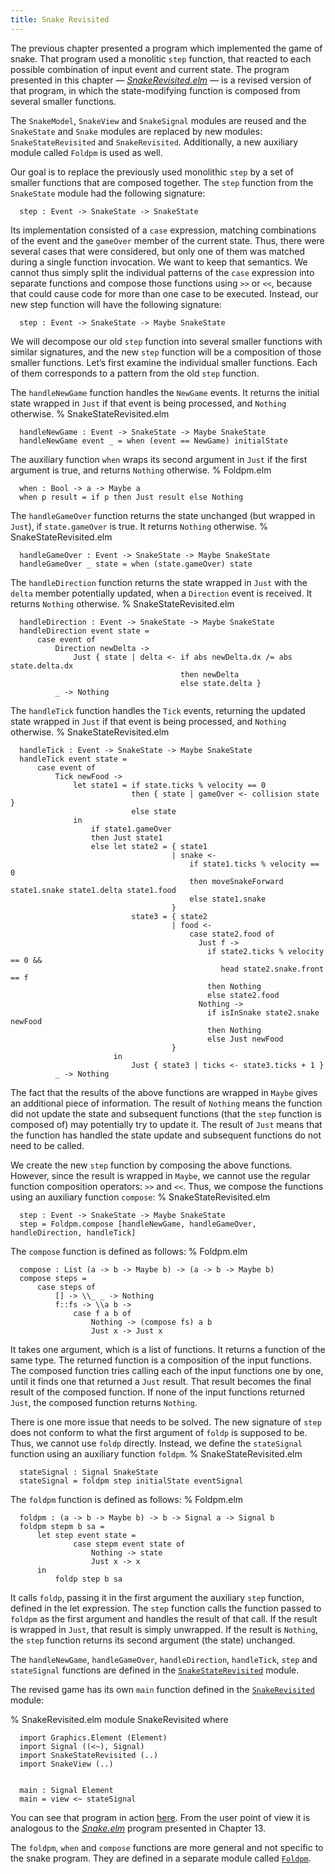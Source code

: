 ```yaml
---
title: Snake Revisited
---
```


The previous chapter presented a program which implemented the game of
snake. That program used a monolitic `step` function, that reacted to
each possible combination of input event and current state. The
program presented in this chapter —
*[SnakeRevisited.elm](SnakeRevisited.elm)* — is a revised version of
that program, in which the state-modifying function is composed from
several smaller functions.

The `SnakeModel`, `SnakeView` and `SnakeSignal` modules are reused and
the `SnakeState` and `Snake` modules are replaced by new modules:
`SnakeStateRevisited` and `SnakeRevisited`. Additionally, a new auxiliary module
called `Foldpm` is used as well.

Our goal is to replace the previously used monolithic `step` by a set
of smaller functions that are composed together. The `step` function
from the `SnakeState` module had the following signature:

      step : Event -> SnakeState -> SnakeState

Its implementation consisted of a `case` expression, matching
combinations of the event and the `gameOver` member of the current
state. Thus, there were several cases that were considered, but only
one of them was matched during a single function invocation. We want to
keep that semantics. We cannot thus simply split the individual
patterns of the `case` expression into separate functions and compose
those functions using `>>` or `<<`, because that could cause code for
more than one case to be executed. Instead, our new step function will
have the following signature:

      step : Event -> SnakeState -> Maybe SnakeState

We will decompose our old `step` function into several smaller
functions with similar signatures, and the new `step` function will be
a composition of those smaller functions. Let’s first examine the
individual smaller functions. Each of them corresponds to a pattern
from the old `step` function.

The `handleNewGame` function handles the `NewGame` events. It returns
the initial state wrapped in `Just` if that event is being processed,
and `Nothing` otherwise.
% SnakeStateRevisited.elm

      handleNewGame : Event -> SnakeState -> Maybe SnakeState
      handleNewGame event _ = when (event == NewGame) initialState

The auxiliary function `when` wraps its second argument in `Just` if
the first argument is true, and returns `Nothing` otherwise.
% Foldpm.elm

      when : Bool -> a -> Maybe a
      when p result = if p then Just result else Nothing

The `handleGameOver` function returns the state unchanged (but wrapped
in `Just`), if `state.gameOver` is true. It returns `Nothing` otherwise.
% SnakeStateRevisited.elm

      handleGameOver : Event -> SnakeState -> Maybe SnakeState
      handleGameOver _ state = when (state.gameOver) state

The `handleDirection` function returns the state wrapped in `Just` with
the `delta` member potentially updated, when a `Direction` event is
received. It returns `Nothing` otherwise.
% SnakeStateRevisited.elm

      handleDirection : Event -> SnakeState -> Maybe SnakeState
      handleDirection event state =
          case event of
              Direction newDelta ->
                  Just { state | delta <- if abs newDelta.dx /= abs state.delta.dx
                                          then newDelta
                                          else state.delta }
              _ -> Nothing

The `handleTick` function handles the `Tick` events, returning the
updated state wrapped in `Just` if that event is being processed, and
`Nothing` otherwise.
% SnakeStateRevisited.elm

      handleTick : Event -> SnakeState -> Maybe SnakeState
      handleTick event state =
          case event of
              Tick newFood ->
                  let state1 = if state.ticks % velocity == 0
                               then { state | gameOver <- collision state }
                               else state
                  in
                      if state1.gameOver
                      then Just state1
                      else let state2 = { state1
                                        | snake <-
                                            if state1.ticks % velocity == 0
                                            then moveSnakeForward state1.snake state1.delta state1.food
                                            else state1.snake
                                        }
                               state3 = { state2
                                        | food <-
                                            case state2.food of
                                              Just f ->
                                                if state2.ticks % velocity == 0 &&
                                                   head state2.snake.front == f
                                                then Nothing
                                                else state2.food
                                              Nothing ->
                                                if isInSnake state2.snake newFood
                                                then Nothing
                                                else Just newFood
                                        }
                           in
                               Just { state3 | ticks <- state3.ticks + 1 }
              _ -> Nothing

The fact that the results of the above functions are wrapped in
`Maybe` gives an additional piece of information. The result of
`Nothing` means the function did not update the state and subsequent
functions (that the `step` function is composed of) may potentially
try to update it. The result of `Just` means that the function has
handled the state update and subsequent functions do not need to be
called.

We create the new `step` function by composing the above
functions. However, since the result is wrapped in `Maybe`, we cannot
use the regular function composition operators: `>>` and `<<`. Thus,
we compose the functions using an auxiliary function `compose`:
% SnakeStateRevisited.elm

      step : Event -> SnakeState -> Maybe SnakeState
      step = Foldpm.compose [handleNewGame, handleGameOver, handleDirection, handleTick]

The `compose` function is defined as follows:
% Foldpm.elm

      compose : List (a -> b -> Maybe b) -> (a -> b -> Maybe b)
      compose steps =
          case steps of
              [] -> \\_ _ -> Nothing
              f::fs -> \\a b ->
                  case f a b of
                      Nothing -> (compose fs) a b
                      Just x -> Just x

It takes one argument, which is a list of functions. It returns a
function of the same type. The returned function is a composition of
the input functions. The composed function tries calling each of the
input functions one by one, until it finds one that returned a `Just`
result. That result becomes the final result of the composed
function. If none of the input functions returned `Just`, the composed
function returns `Nothing`.

There is one more issue that needs to be solved. The new signature of
`step` does not conform to what the first argument of `foldp` is
supposed to be. Thus, we cannot use `foldp` directly. Instead, we
define the `stateSignal` function using an auxiliary function
`foldpm`.
% SnakeStateRevisited.elm

      stateSignal : Signal SnakeState
      stateSignal = foldpm step initialState eventSignal

The `foldpm` function is defined as follows:
% Foldpm.elm

      foldpm : (a -> b -> Maybe b) -> b -> Signal a -> Signal b
      foldpm stepm b sa =
          let step event state =
                  case stepm event state of
                      Nothing -> state
                      Just x -> x
          in
              foldp step b sa

It calls `foldp`, passing it in the first argument the auxiliary
`step` function, defined in the let expression. The `step` function
calls the function passed to `foldpm` as the first argument and
handles the result of that call. If the result is wrapped in `Just`,
that result is simply unwrapped. If the result is `Nothing`, the
`step` function returns its second argument (the state) unchanged.

The `handleNewGame`, `handleGameOver`, `handleDirection`,
`handleTick`, `step` and `stateSignal` functions are defined in the
[`SnakeStateRevisited`](SnakeStateRevisited.elm) module.

The revised game has its own `main` function defined in the
[`SnakeRevisited`](SnakeRevisited.elm) module:

% SnakeRevisited.elm
      module SnakeRevisited where


      import Graphics.Element (Element)
      import Signal ((<~), Signal)
      import SnakeStateRevisited (..)
      import SnakeView (..)


      main : Signal Element
      main = view <~ stateSignal

You can see that program in action [here](SnakeRevisited.html). From the user
point of view it is analogous to the [*Snake.elm*](Snake.html)
program presented in Chapter 13.

The `foldpm`, `when` and `compose` functions are more general and not
specific to the snake program. They are defined in a separate module
called [`Foldpm`](Foldpm.elm).
